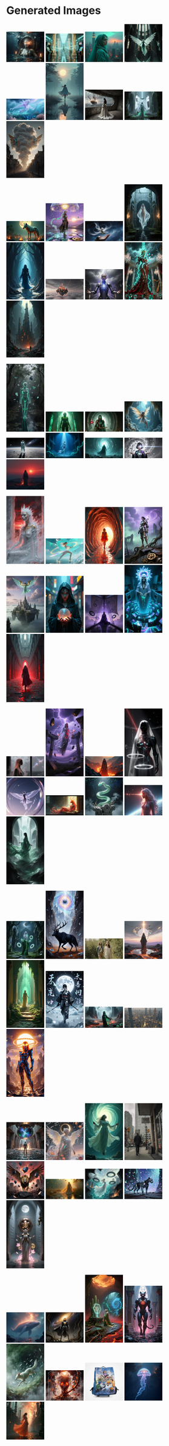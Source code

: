 # Generated Images



<img src="2025_10_27_01.webp" width="100"/> <img src="2025_10_27_02.webp" width="100"/> <img src="2025_10_27_03.webp" width="100"/> <img src="2025_10_27_04.webp" width="100"/> <img src="2025_10_27_05.webp" width="100"/> <img src="2025_10_27_06.webp" width="100"/> <img src="2025_10_27_07.webp" width="100"/> <img src="2025_10_27_08.webp" width="100"/> <img src="2025_10_27_09.webp" width="100"/>

<img src="2025_10_27_10.webp" width="100"/> <img src="2025_10_27_11.webp" width="100"/> <img src="2025_10_27_12.webp" width="100"/> <img src="2025_10_27_13.webp" width="100"/> <img src="2025_10_27_14.webp" width="100"/> <img src="2025_10_27_15.webp" width="100"/> <img src="2025_10_27_16.webp" width="100"/> <img src="2025_10_27_17.webp" width="100"/> <img src="2025_10_27_18.webp" width="100"/>

<img src="2025_10_27_19.webp" width="100"/> <img src="2025_10_27_20.webp" width="100"/> <img src="2025_10_27_21.webp" width="100"/> <img src="2025_10_27_22.webp" width="100"/> <img src="2025_10_27_23.webp" width="100"/> <img src="2025_10_27_24.webp" width="100"/> <img src="2025_10_27_25.webp" width="100"/> <img src="2025_10_27_26.webp" width="100"/> <img src="2025_10_27_27.webp" width="100"/>

<img src="2025_10_27_28.webp" width="100"/> <img src="2025_10_27_29.webp" width="100"/> <img src="2025_10_27_30.webp" width="100"/> <img src="2025_10_27_31.webp" width="100"/> <img src="2025_10_27_32.webp" width="100"/> <img src="2025_10_27_33.webp" width="100"/> <img src="2025_10_27_34.webp" width="100"/> <img src="2025_10_27_35.webp" width="100"/> <img src="2025_10_27_36.webp" width="100"/>

<img src="2025_10_27_37.webp" width="100"/> <img src="2025_10_27_38.webp" width="100"/> <img src="2025_10_27_39.webp" width="100"/> <img src="2025_10_27_40.webp" width="100"/> <img src="2025_10_27_41.webp" width="100"/> <img src="2025_10_27_42.webp" width="100"/> <img src="2025_10_27_43.webp" width="100"/> <img src="2025_10_27_44.webp" width="100"/> <img src="2025_10_27_45.webp" width="100"/>

<img src="2025_10_27_46.webp" width="100"/> <img src="2025_10_27_47.webp" width="100"/> <img src="2025_10_27_48.webp" width="100"/> <img src="2025_10_27_49.webp" width="100"/> <img src="2025_10_27_50.webp" width="100"/> <img src="2025_10_27_51.webp" width="100"/> <img src="2025_10_27_52.webp" width="100"/> <img src="2025_10_27_53.webp" width="100"/> <img src="2025_10_27_54.webp" width="100"/>

<img src="2025_10_27_55.webp" width="100"/> <img src="2025_10_27_56.webp" width="100"/> <img src="2025_10_27_57.webp" width="100"/> <img src="2025_10_27_58.webp" width="100"/> <img src="2025_10_27_59.webp" width="100"/> <img src="2025_10_27_60.webp" width="100"/> <img src="2025_10_27_61.webp" width="100"/> <img src="2025_10_27_62.webp" width="100"/> <img src="2025_10_27_63.webp" width="100"/>

<img src="2025_10_27_64.webp" width="100"/> <img src="2025_10_27_65.webp" width="100"/> <img src="2025_10_27_66.webp" width="100"/> <img src="2025_10_27_67.webp" width="100"/> <img src="2025_10_27_68.webp" width="100"/> <img src="2025_10_27_69.webp" width="100"/> <img src="2025_10_27_70.webp" width="100"/> <img src="2025_10_27_71.webp" width="100"/> <img src="2025_10_27_72.webp" width="100"/>